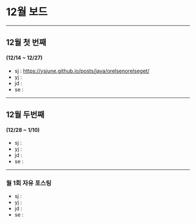 # 12월 보드

------

## 12월 첫  번째

#### (12/14 ~ 12/27)

- sj : https://ysjune.github.io/posts/java/orelsenorelseget/
- yj :
- jd :
- se :



------

## 12월 두번째

#### (12/28 ~ 1/10)

- sj : 
- yj :
- jd :
- se :

------

### 월 1회 자유 포스팅

- sj : 
- yj :
- jd :
- se :